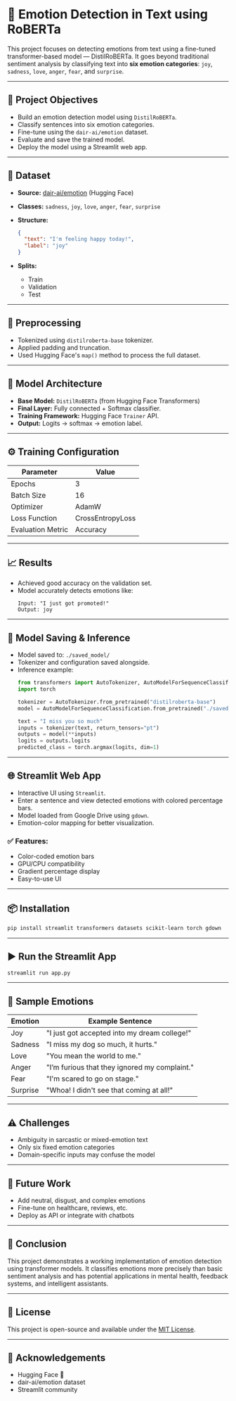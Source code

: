 # 🧠 Emotion Detection in Text using RoBERTa

This project focuses on detecting emotions from text using a fine-tuned transformer-based model — DistilRoBERTa. It goes beyond traditional sentiment analysis by classifying text into **six emotion categories**: `joy`, `sadness`, `love`, `anger`, `fear`, and `surprise`.

---

## 🚀 Project Objectives

- Build an emotion detection model using `DistilRoBERTa`.
- Classify sentences into six emotion categories.
- Fine-tune using the `dair-ai/emotion` dataset.
- Evaluate and save the trained model.
- Deploy the model using a Streamlit web app.

---

## 📂 Dataset

- **Source:** [dair-ai/emotion](https://huggingface.co/datasets/dair-ai/emotion) (Hugging Face)
- **Classes:** `sadness`, `joy`, `love`, `anger`, `fear`, `surprise`
- **Structure:**
  ```json
  {
    "text": "I'm feeling happy today!",
    "label": "joy"
  }
  ```

- **Splits:**
  - Train
  - Validation
  - Test

---

## 🔧 Preprocessing

- Tokenized using `distilroberta-base` tokenizer.
- Applied padding and truncation.
- Used Hugging Face's `map()` method to process the full dataset.

---

## 🧠 Model Architecture

- **Base Model:** `DistilRoBERTa` (from Hugging Face Transformers)
- **Final Layer:** Fully connected + Softmax classifier.
- **Training Framework:** Hugging Face `Trainer` API.
- **Output:** Logits → softmax → emotion label.

---

## ⚙️ Training Configuration

| Parameter         | Value               |
|------------------|---------------------|
| Epochs           | 3                   |
| Batch Size       | 16                  |
| Optimizer        | AdamW               |
| Loss Function    | CrossEntropyLoss    |
| Evaluation Metric| Accuracy            |

---

## 📈 Results

- Achieved good accuracy on the validation set.
- Model accurately detects emotions like:
  ```
  Input: "I just got promoted!"
  Output: joy
  ```

---

## 💾 Model Saving & Inference

- Model saved to: `./saved_model/`
- Tokenizer and configuration saved alongside.
- Inference example:
  ```python
  from transformers import AutoTokenizer, AutoModelForSequenceClassification
  import torch

  tokenizer = AutoTokenizer.from_pretrained("distilroberta-base")
  model = AutoModelForSequenceClassification.from_pretrained("./saved_model")

  text = "I miss you so much"
  inputs = tokenizer(text, return_tensors="pt")
  outputs = model(**inputs)
  logits = outputs.logits
  predicted_class = torch.argmax(logits, dim=1)
  ```

---

## 🌐 Streamlit Web App

- Interactive UI using `Streamlit`.
- Enter a sentence and view detected emotions with colored percentage bars.
- Model loaded from Google Drive using `gdown`.
- Emotion-color mapping for better visualization.

### ✅ Features:
- Color-coded emotion bars
- GPU/CPU compatibility
- Gradient percentage display
- Easy-to-use UI

---

## 📦 Installation

```bash
pip install streamlit transformers datasets scikit-learn torch gdown
```

---

## ▶️ Run the Streamlit App

```bash
streamlit run app.py
```

---

## 🧪 Sample Emotions

| Emotion   | Example Sentence                                  |
|-----------|---------------------------------------------------|
| Joy       | "I just got accepted into my dream college!"      |
| Sadness   | "I miss my dog so much, it hurts."                |
| Love      | "You mean the world to me."                       |
| Anger     | "I’m furious that they ignored my complaint."     |
| Fear      | "I'm scared to go on stage."                      |
| Surprise  | "Whoa! I didn't see that coming at all!"          |

---

## ⚠️ Challenges

- Ambiguity in sarcastic or mixed-emotion text
- Only six fixed emotion categories
- Domain-specific inputs may confuse the model

---

## 🔮 Future Work

- Add neutral, disgust, and complex emotions
- Fine-tune on healthcare, reviews, etc.
- Deploy as API or integrate with chatbots

---

## 📌 Conclusion

This project demonstrates a working implementation of emotion detection using transformer models. It classifies emotions more precisely than basic sentiment analysis and has potential applications in mental health, feedback systems, and intelligent assistants.

---

## 📄 License

This project is open-source and available under the [MIT License](LICENSE).

---

## 🙌 Acknowledgements

- Hugging Face 🤗
- dair-ai/emotion dataset
- Streamlit community

